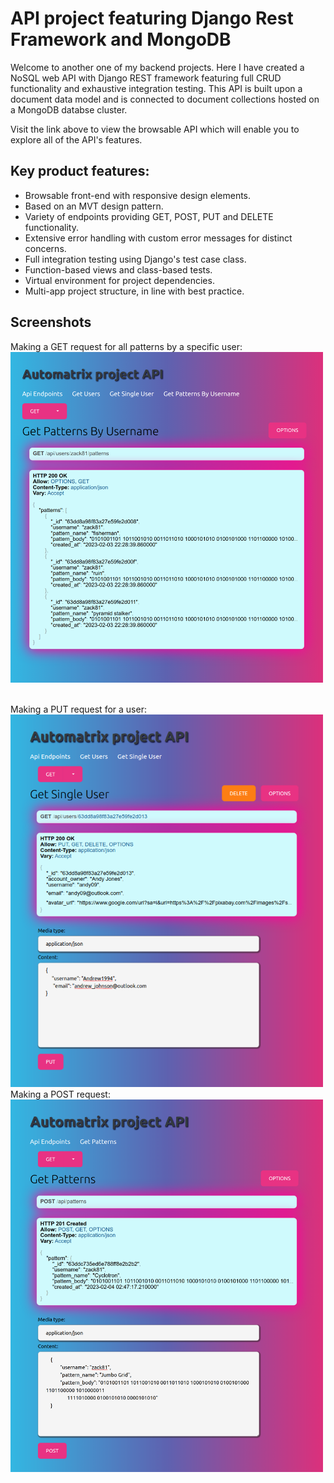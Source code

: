 # API project featuring Django Rest Framework and MongoDB

Welcome to another one of my backend projects. Here I have created a NoSQL web API with Django REST framework featuring full CRUD functionality and exhaustive integration testing. This API is built upon a document data model and is connected to document collections hosted on a MongoDB databse cluster.

Visit the link above to view the browsable API which will enable you to explore all of the API's features.


## Key product features:
- Browsable front-end with responsive design elements.
- Based on an MVT design pattern.
- Variety of endpoints providing GET, POST, PUT and DELETE functionality.
- Extensive error handling with custom error messages for distinct concerns.
- Full integration testing using Django's test case class.
- Function-based views and class-based tests.
- Virtual environment for project dependencies.
- Multi-app project structure, in line with best practice.


## Screenshots
Making a GET request for all patterns by a specific user:
<br>
<img width="500" src="api_view3_iPad_Air.png">

<br>
Making a PUT request for a user:
<br>
<img width="500" src="api_view2_iPhone_SE.png">

<br>
Making a POST request:
<br>
<img width="500" src="api_view1_Surface_Pro_7.png">